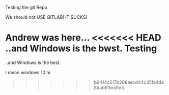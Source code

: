 Testing the git Repo

We should not USE GITLAB! IT SUCKS!

Andrew was here...
<<<<<<< HEAD
..and Windows is the bwst.
Testing
=======
..and Windows is the best.

I mean windows 10
hi
>>>>>>> b9414c217b208aecd44c35fa4da85afdf3eaffe3

